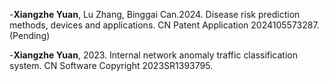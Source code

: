 
-<strong>Xiangzhe Yuan</strong>, Lu Zhang, Binggai Can.2024. Disease risk prediction methods, devices and applications. CN Patent Application 2024105573287. (Pending)

-<strong>Xiangzhe Yuan</strong>,  2023. Internal network anomaly traffic classification system. CN Software Copyright 2023SR1393795.